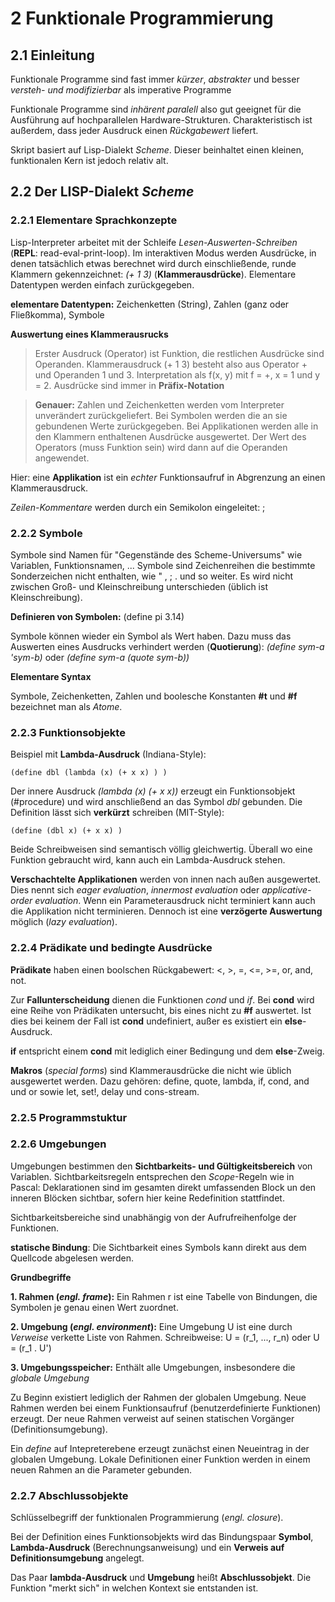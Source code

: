 # 2 Funktionale Programmierung
## 2.1 Einleitung
Funktionale Programme sind fast immer *kürzer*, *abstrakter* und besser *versteh- und modifizierbar* als imperative Programme

Funktionale Programme sind *inhärent paralell* also gut geeignet für die Ausführung auf hochparallelen Hardware-Strukturen. Charakteristisch ist außerdem, dass jeder Ausdruck einen *Rückgabewert* liefert.

Skript basiert auf Lisp-Dialekt *Scheme*. Dieser beinhaltet einen kleinen, funktionalen Kern ist jedoch relativ alt.

## 2.2 Der LISP-Dialekt *Scheme*
### 2.2.1 Elementare Sprachkonzepte
Lisp-Interpreter arbeitet mit der Schleife *Lesen-Auswerten-Schreiben* (**REPL**: read-eval-print-loop). Im interaktiven Modus werden Ausdrücke, in denen tatsächlich etwas berechnet wird durch einschließende, runde Klammern gekennzeichnet: *(+ 1 3)* (**Klammerausdrücke**). Elementare Datentypen werden einfach zurückgegeben.

**elementare Datentypen:** Zeichenketten (String), Zahlen (ganz oder Fließkomma), Symbole

**Auswertung eines Klammerausrucks**

>Erster Ausdruck (Operator) ist Funktion, die restlichen Ausdrücke sind Operanden. Klammerausdruck (+ 1 3) besteht also aus Operator + und Operanden 1 und 3. Interpretation als f(x, y) mit f = +, x = 1 und y = 2. Ausdrücke sind immer in **Präfix-Notation**

>**Genauer:** Zahlen und Zeichenketten werden vom Interpreter unverändert zurückgeliefert. Bei Symbolen werden die an sie gebundenen Werte zurückgegeben. Bei Applikationen werden alle in den Klammern enthaltenen Ausdrücke ausgewertet. Der Wert des Operators (muss Funktion sein) wird dann auf die Operanden angewendet. 

Hier: eine **Applikation** ist ein *echter* Funktionsaufruf in Abgrenzung an einen Klammerausdruck.

*Zeilen-Kommentare* werden durch ein Semikolon eingeleitet: ;

### 2.2.2 Symbole
Symbole sind Namen für "Gegenstände des Scheme-Universums" wie Variablen, Funktionsnamen, ... Symbole sind Zeichenreihen die bestimmte Sonderzeichen nicht enthalten, wie " , ; . und so weiter. Es wird nicht zwischen Groß- und Kleinschreibung unterschieden (üblich ist Kleinschreibung).

**Definieren von Symbolen:** (define pi 3.14)

Symbole können wieder ein Symbol als Wert haben. Dazu muss das Auswerten eines Ausdrucks verhindert werden (**Quotierung**): *(define sym-a 'sym-b)* oder *(define sym-a (quote sym-b))*

**Elementare Syntax**

Symbole, Zeichenketten, Zahlen und boolesche Konstanten **#t** und **#f** bezeichnet man als *Atome*.

### 2.2.3 Funktionsobjekte
Beispiel mit **Lambda-Ausdruck** (Indiana-Style):
	
	(define dbl (lambda (x) (+ x x) ) )

Der innere Ausdruck *(lambda (x) (+ x x))* erzeugt ein Funktionsobjekt (#procedure) und wird anschließend an das Symbol *dbl* gebunden. Die Definition lässt sich **verkürzt** schreiben (MIT-Style):

	(define (dbl x) (+ x x) )

Beide Schreibweisen sind semantisch völlig gleichwertig. Überall wo eine Funktion gebraucht wird, kann auch ein Lambda-Ausdruck stehen.

**Verschachtelte Applikationen** werden von innen nach außen ausgewertet. Dies nennt sich *eager evaluation*, *innermost evaluation* oder *applicative-order evaluation*. Wenn ein Parameterausdruck nicht terminiert kann auch die Applikation nicht terminieren. Dennoch ist eine **verzögerte Auswertung** möglich (*lazy evaluation*).

### 2.2.4 Prädikate und bedingte Ausdrücke
**Prädikate** haben einen boolschen Rückgabewert: <, >, =, <=, >=, or, and, not.

Zur **Fallunterscheidung** dienen die Funktionen *cond* und *if*. Bei **cond** wird eine Reihe von Prädikaten untersucht, bis eines nicht zu **#f** auswertet. Ist dies bei keinem der Fall ist **cond** undefiniert, außer es existiert ein **else**-Ausdruck.

**if** entspricht einem **cond** mit lediglich einer Bedingung und dem **else**-Zweig.

**Makros** (*special forms*) sind Klammerausdrücke die nicht wie üblich ausgewertet werden. Dazu gehören: define, quote, lambda, if, cond, and und or sowie let, set!, delay und cons-stream.

### 2.2.5 Programmstuktur

### 2.2.6 Umgebungen
Umgebungen bestimmen den **Sichtbarkeits- und Gültigkeitsbereich** von Variablen. Sichtbarkeitsregeln entsprechen den *Scope*-Regeln wie in Pascal: Deklarationen sind im gesamten direkt umfassenden Block un den inneren Blöcken sichtbar, sofern hier keine Redefinition stattfindet.

Sichtbarkeitsbereiche sind unabhängig von der Aufrufreihenfolge der Funktionen.

**statische Bindung**: Die Sichtbarkeit eines Symbols kann direkt aus dem Quellcode abgelesen werden.

**Grundbegriffe**

**1. Rahmen (*engl. frame*):** Ein Rahmen r ist eine Tabelle von Bindungen, die Symbolen je genau einen Wert zuordnet.

**2. Umgebung (*engl. environment*):** Eine Umgebung U ist eine durch *Verweise* verkette Liste von Rahmen. Schreibweise: U = (r_1, ..., r_n) oder U = (r_1 . U')

**3. Umgebungsspeicher:** Enthält alle Umgebungen, insbesondere die *globale Umgebung*

Zu Beginn existiert lediglich der Rahmen der globalen Umgebung. Neue Rahmen werden bei einem Funktionsaufruf (benutzerdefinierte Funktionen) erzeugt. Der neue Rahmen verweist auf seinen statischen Vorgänger (Definitionsumgebung).

Ein *define* auf Intepreterebene erzeugt zunächst einen Neueintrag in der globalen Umgebung. Lokale Definitionen einer Funktion werden in einem neuen Rahmen an die Parameter gebunden.

### 2.2.7 Abschlussobjekte
Schlüsselbegriff der funktionalen Programmierung (*engl. closure*).

Bei der Definition eines Funktionsobjekts wird das Bindungspaar **Symbol**, **Lambda-Ausdruck** (Berechnungsanweisung) und ein **Verweis auf Definitionsumgebung** angelegt.

Das Paar **lambda-Ausdruck** und **Umgebung** heißt **Abschlussobjekt**. Die Funktion "merkt sich" in welchen Kontext sie entstanden ist.
